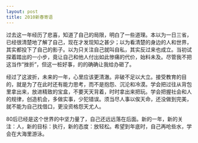 ```yaml
---
layout: post
title: 2010新春寄语
---
```

过去这一年经历了悲喜，知道了自己的局限，明白了一些道理。本以为一日三省，已经很清楚地了解了自己，现在才发现知之甚少；以为看清楚的身边的人和世界，其实都投下了自己的影子。以为只关注自己就叫自私，其实反过来也成立。当初试探着踏出的一小步，竟让自己和他人付出如此惨痛的代价，始料未及。尽管我不把这当作“挫折”，但这一桩好事，的的确确让我给办砸了。

经过了这波折，未来的一年，心里应该更清澈。非破不足以大立。接受教育的目的，就是为了在此时还有能力思考，而不是抱怨、沉沦和冷漠。学会把过往从背包里拿出来，放进精致的宝盒，不要天天背着，时时拿出来把玩。学会把握社会和人的规律，创造机会，多做实事，少犯错误。须当尽人事以俟天命，还没做到完美，就不能为自己找借口，更没资格怨天尤人。

80后已经是这个世界的中坚力量了，自己还远远落在后面。新的一年，新的关注：人，新的目标：执行，新的态度：放轻松。希望到年底时，自己再呛些水，学会在大海里游泳。

